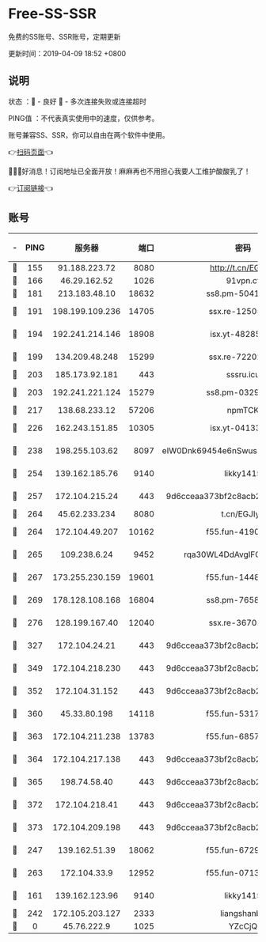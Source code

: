 # Free-SS-SSR

免费的SS账号、SSR账号，定期更新

更新时间：2019-04-09 18:52 +0800

## 说明

状态     ：🙂 - 良好 🙁 - 多次连接失败或连接超时

PING值   ：不代表真实使用中的速度，仅供参考。

账号兼容SS、SSR，你可以自由在两个软件中使用。

👉[扫码页面](https://liesauer.github.io/Free-SS-SSR/)👈

🎉🎉🎉好消息！订阅地址已全面开放！麻麻再也不用担心我要人工维护酸酸乳了！

👉[订阅链接](https://www.liesauer.net/yogurt/subscribe?ACCESS_TOKEN=DAYxR3mMaZAsaqUb)👈

## 账号

|-|PING|服务器|端口|密码|加密方式|区域|
|:----:|:----:|:-----:|-----:|:----:|:----:|:----:|
|🙂|155|91.188.223.72|8080|http://t.cn/EGJIyrl|rc4-md5|RU|
|🙂|166|46.29.162.52|1026|91vpn.cf|rc4-md5|RU|
|🙂|181|213.183.48.10|18632|ss8.pm-50413553|rc4-md5|RU|
|🙂|191|198.199.109.236|14705|ssx.re-12505004|aes-256-cfb|US|
|🙂|194|192.241.214.146|18908|isx.yt-48285682|aes-256-cfb|US|
|🙂|199|134.209.48.248|15299|ssx.re-72202420|aes-256-cfb|US|
|🙂|203|185.173.92.181|443|sssru.icu|rc4-md5|RU|
|🙂|203|192.241.221.124|15279|ss8.pm-03297387|aes-256-cfb|US|
|🙂|217|138.68.233.12|57206|npmTCK|rc4-md5|US|
|🙂|226|162.243.151.85|10305|isx.yt-04133682|aes-256-cfb|US|
|🙂|238|198.255.103.62|8097|eIW0Dnk69454e6nSwuspv9DmS201tQ0D|aes-256-cfb|US|
|🙂|254|139.162.185.76|9140|likky1415|aes-256-cfb|DE|
|🙂|257|172.104.215.24|443|9d6cceaa373bf2c8acb22e60b6a58be6|aes-256-cfb|US|
|🙂|264|45.62.233.234|8080|t.cn/EGJIyrl|rc4-md5|CA|
|🙂|264|172.104.49.207|10162|f55.fun-41905372|aes-256-cfb|SG|
|🙂|265|109.238.6.24|9452|rqa30WL4DdAvgIFG6Fs3znzTa|aes-256-cfb|FR|
|🙂|267|173.255.230.159|19601|f55.fun-14484669|aes-256-cfb|US|
|🙂|269|178.128.108.168|16804|ss8.pm-76588510|aes-256-cfb|SG|
|🙂|276|128.199.167.40|12040|ssx.re-36701064|aes-256-cfb|SG|
|🙂|327|172.104.24.21|443|9d6cceaa373bf2c8acb22e60b6a58be6|aes-256-cfb|US|
|🙂|349|172.104.218.230|443|9d6cceaa373bf2c8acb22e60b6a58be6|aes-256-cfb|US|
|🙂|352|172.104.31.152|443|9d6cceaa373bf2c8acb22e60b6a58be6|aes-256-cfb|US|
|🙂|360|45.33.80.198|14118|f55.fun-53173364|aes-256-cfb|US|
|🙂|363|172.104.211.238|13783|f55.fun-68574119|aes-256-cfb|US|
|🙂|364|172.104.217.138|443|9d6cceaa373bf2c8acb22e60b6a58be6|aes-256-cfb|US|
|🙂|365|198.74.58.40|443|9d6cceaa373bf2c8acb22e60b6a58be6|aes-256-cfb|US|
|🙂|372|172.104.218.41|443|9d6cceaa373bf2c8acb22e60b6a58be6|aes-256-cfb|US|
|🙂|373|172.104.209.198|443|9d6cceaa373bf2c8acb22e60b6a58be6|aes-256-cfb|US|
|🙂|247|139.162.51.39|18062|f55.fun-67295461|aes-256-cfb|SG|
|🙂|263|172.104.33.9|12952|f55.fun-07138096|aes-256-cfb|SG|
|🙁|161|139.162.123.96|9140|likky1415|aes-256-cfb|JP|
|🙁|242|172.105.203.127|2333|liangshanbo|chacha20|JP|
|🙁|0|45.76.222.9|1025|YZcCjQ|rc4-md5|JP|
